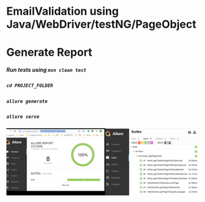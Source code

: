 # EmailValidation using Java/WebDriver/testNG/PageObject
# Generate Report
##### Run tests using ```mvn clean test```
##### ```cd PROJECT_FOLDER```
##### ```allure generate```
##### ```allure serve```
![Screenshot](report/loginPageReport.png)




